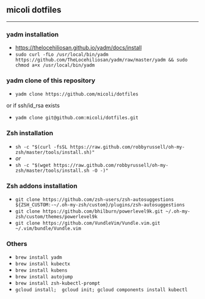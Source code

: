 ## micoli dotfiles
---------------

### yadm installation
* https://thelocehiliosan.github.io/yadm/docs/install
* `sudo curl -fLo /usr/local/bin/yadm https://github.com/TheLocehiliosan/yadm/raw/master/yadm && sudo chmod a+x /usr/local/bin/yadm`

### yadm clone of this repository 
* `yadm clone https://github.com/micoli/dotfiles`

or if ssh/id_rsa exists 
* `yadm clone git@github.com:micoli/dotfiles.git`


### Zsh installation
* `sh -c "$(curl -fsSL https://raw.github.com/robbyrussell/oh-my-zsh/master/tools/install.sh)"`
* _or_
* `sh -c "$(wget https://raw.github.com/robbyrussell/oh-my-zsh/master/tools/install.sh -O -)"`

### Zsh addons installation
* `git clone https://github.com/zsh-users/zsh-autosuggestions ${ZSH_CUSTOM:-~/.oh-my-zsh/custom}/plugins/zsh-autosuggestions`
* `git clone https://github.com/bhilburn/powerlevel9k.git ~/.oh-my-zsh/custom/themes/powerlevel9k`
* `git clone https://github.com/VundleVim/Vundle.vim.git ~/.vim/bundle/Vundle.vim`

### Others
* `brew install yadm`
* `brew install kubectx`
* `brew install kubens`
* `brew install autojump`
* `brew install zsh-kubectl-prompt`
* `gcloud install;  gcloud init; gcloud components install kubectl`

